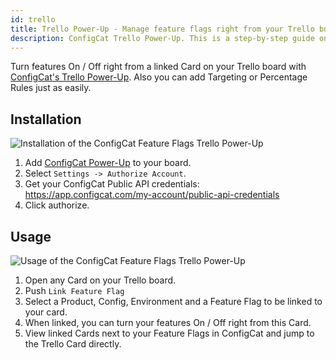 ```yaml
---
id: trello
title: Trello Power-Up - Manage feature flags right from your Trello board
description: ConfigCat Trello Power-Up. This is a step-by-step guide on how to connect and manage feature flags from Trello boards and cards.
---
```


Turn features On / Off right from a linked Card on your Trello board with <a href="https://trello.com/power-ups/5e694b66d2511a3601ebd0fb" target="_blank">ConfigCat's Trello Power-Up</a>. Also you can add Targeting or Percentage Rules just as easily.

## Installation

<img src="/docs/assets/trello_enable.gif" className="zoomable" alt="Installation of the ConfigCat Feature Flags Trello Power-Up" />

1. Add <a href="https://trello.com/power-ups/5e694b66d2511a3601ebd0fb" target="_blank">ConfigCat Power-Up</a> to your board.
2. Select `Settings -> Authorize Account`.
3. Get your ConfigCat Public API credentials: https://app.configcat.com/my-account/public-api-credentials
4. Click authorize.

## Usage

<img src="/docs/assets/trello_use.gif" className="zoomable" alt="Usage of the ConfigCat Feature Flags Trello Power-Up" />

1. Open any Card on your Trello board.
2. Push `Link Feature Flag`
3. Select a Product, Config, Environment and a Feature Flag to be linked to your card.
4. When linked, you can turn your features On / Off right from this Card.
5. View linked Cards next to your Feature Flags in ConfigCat and jump to the Trello Card directly.

